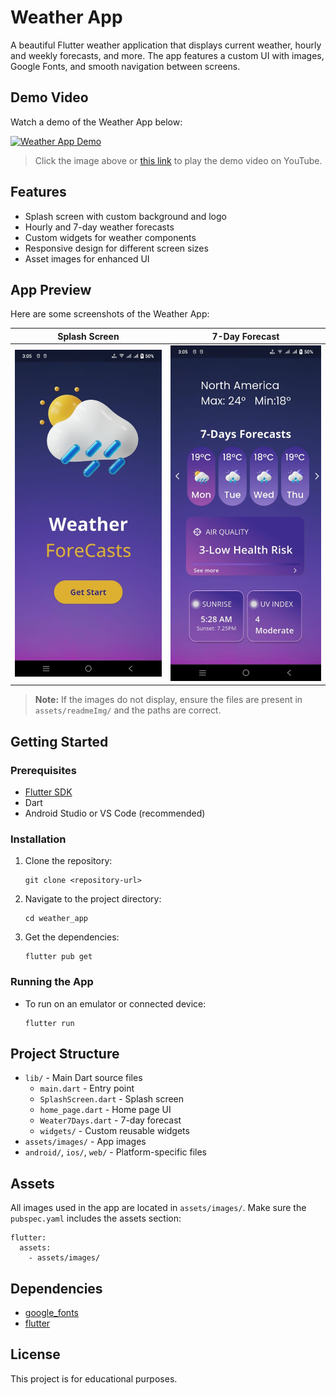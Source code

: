 # Weather App

A beautiful Flutter weather application that displays current weather, hourly and weekly forecasts, and more. The app features a custom UI with images, Google Fonts, and smooth navigation between screens.

## Demo Video

Watch a demo of the Weather App below:

[![Weather App Demo](https://img.youtube.com/vi/wpJLzKbbTso/0.jpg)](https://youtu.be/wpJLzKbbTso)

> Click the image above or [this link](https://youtu.be/wpJLzKbbTso) to play the demo video on YouTube.

## Features
- Splash screen with custom background and logo
- Hourly and 7-day weather forecasts
- Custom widgets for weather components
- Responsive design for different screen sizes
- Asset images for enhanced UI

## App Preview

Here are some screenshots of the Weather App:

| Splash Screen | 7-Day Forecast |
|--------------|---------------|
| ![splash.jpg](readmeImg%2Fsplash.jpg) | ![weeklycast.jpg](readmeImg%2Fweeklycast.jpg) |

> **Note:** If the images do not display, ensure the files are present in `assets/readmeImg/` and the paths are correct.

## Getting Started

### Prerequisites
- [Flutter SDK](https://flutter.dev/docs/get-started/install)
- Dart
- Android Studio or VS Code (recommended)

### Installation
1. Clone the repository:
   ```
   git clone <repository-url>
   ```
2. Navigate to the project directory:
   ```
   cd weather_app
   ```
3. Get the dependencies:
   ```
   flutter pub get
   ```

### Running the App
- To run on an emulator or connected device:
  ```
  flutter run
  ```

## Project Structure
- `lib/` - Main Dart source files
  - `main.dart` - Entry point
  - `SplashScreen.dart` - Splash screen
  - `home_page.dart` - Home page UI
  - `Weater7Days.dart` - 7-day forecast
  - `widgets/` - Custom reusable widgets
- `assets/images/` - App images
- `android/`, `ios/`, `web/` - Platform-specific files

## Assets
All images used in the app are located in `assets/images/`. Make sure the `pubspec.yaml` includes the assets section:

```
flutter:
  assets:
    - assets/images/
```

## Dependencies
- [google_fonts](https://pub.dev/packages/google_fonts)
- [flutter](https://flutter.dev)

## License
This project is for educational purposes.
